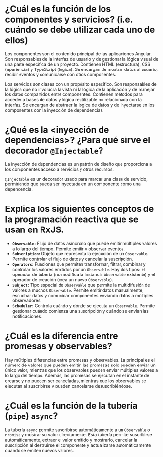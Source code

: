 # ¿Cuál es la función de los componentes y servicios? (i.e. cuándo se debe utilizar cada uno de ellos)
Los componentes son el contenido principal de las aplicaciones Angular. Son responsables de la interfaz de usuario y de gestionar la lógica visual de una parte específica de un proyecto. Contienen HTML (estructura), CSS (apariencia) y TypeScript (lógica). Se encargan de mostrar datos al usuario, recibir eventos y comunicarse con otros componentes.

Los servicios son clases con un propósito específico. Son responsables de la lógica que no involucra la vista ni la lógica de la aplicación y de manejar los datos compartidos entre componentes. Contienen métodos para acceder a bases de datos y lógica reutilizable no relacionada con la interfaz. Se encargan de abstraer la lógica de datos y de inyectarse en los componentes con la inyección de dependencias.

# ¿Qué es la <inyección de dependencias>? ¿Para qué sirve el decorador `@Injectable`?
La inyección de dependencias es un patrón de diseño que proporciona a los componentes acceso a servicios y otros recursos.

`@Injectable` es un decorador usado para marcar una clase de servicio, permitiendo que pueda ser inyectada en un componente como una dependencia.

# Explica los siguientes conceptos de la programación reactiva que se usan en RxJS.
 * **`Observable`:** Flujo de datos asíncrono que puede emitir múltiples valores a lo largo del tiempo. Permite emitir y observar eventos.
 * **`Subscription`:** Objeto que representa la ejecución de un `Observable`. Permite controlar el flujo de datos y cancelar la suscripción.
 * **`Operators`:** Funciones que permiten transformar, filtrar, combinar y controlar los valores emitidos por un `Observable`. Hay dos tipos: el operador de tubería (no modifica la instancia `Observable` existente) y el operador de creación (crea un nuevo `Observable`).
 * **`Subject`:** Tipo especial de `Observable` que permite la multidifusión de valores a muchos `Observable`. Permite emitir datos manualmente, escuchar datos y comunicar componentes enviando datos a múltiples observadores.
 * **`Scheduler`:** Controla cuándo y dónde se ejecuta un `Observable`. Permite gestionar cuándo comienza una suscripción y cuándo se envían las notificaciones.

# ¿Cuál es la diferencia entre promesas y observables?
Hay múltiples diferencias entre promesas y observables. La principal es el número de valores que pueden emitir: las promesas solo pueden enviar un único valor, mientras que los observables pueden enviar múltiples valores a lo largo del tiempo. Además, las promesas se ejecutan en el instante de crearse y no pueden ser canceladas, mientras que los observables se ejecutan al suscribirse y pueden cancelarse desuscribiéndose.

# ¿Cuál es la función de la tubería (`pipe`) `async`?
La tubería `async` permite suscribirse automáticamente a un `Observable` o `Promise` y mostrar su valor directamente. Esta tubería permite suscribirse automáticamente, extraer el valor emitido y mostrarlo, cancelar la suscripción al destruirse el componente y actualizarse automáticamente cuando se emiten nuevos valores.